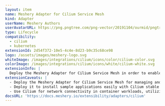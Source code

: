 ```yaml
---
layout: item
name: Meshery Adapter for Cilium Service Mesh
kind: Adapter
userName: Meshery Authors
userAvatarURL: https://png.pngtree.com/png-vector/20191104/ourmid/pngtree-businessman-avatar-cartoon-style-png-image_1953664.jpg
type: Lifecycle
compatibility: 
  - cilium
  - kubernetes
extensionId: 2d54f372-10e5-4c4e-8d23-b9c35c68ce98
logo: /assets/images/meshery-logo.svg
whiteImage: /images/integrations/cilium/icons/color/cilium-color.svg
colorImage: /images/integrations/cilium/icons/white/cilium-white.svg
extensionInfo: |
  Deploy the Meshery Adapter for Cilium Service Mesh in order to enable deeper lifecycle management of Cilium Service Mesh.
extensionCaveats: |
  - Deploy the Meshery Adapter for Cilium Service Mesh for managing and installing Cilium.
  - Deploy it to install sample applications easily with Cilium stable release.
  - Use Cilium for network connectivity in container workloads, utilizing eBPF Linux kernel technology.
docsURL: 'https://docs.meshery.io/extensibility/adapters/cilium'
---
```


